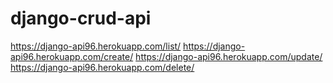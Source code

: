 # django-crud-api

https://django-api96.herokuapp.com/list/
https://django-api96.herokuapp.com/create/
https://django-api96.herokuapp.com/update/
https://django-api96.herokuapp.com/delete/

